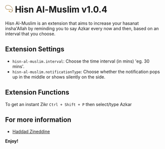 # <img src="./beads.png" width="25" height="25"> Hisn Al-Muslim v1.0.4

Hisn Al-Muslim is an extension that aims to increase your hasanat insha'Allah by reminding you to say Azkar every now and then, based on an interval that you choose.

## Extension Settings

- `hisn-al-muslim.interval`: Choose the time interval (in mins) 'eg. 30 mins'.
- `hisn-al-muslim.notificationType`: Choose whether the notification pops up in the middle or shows silently on the side.

## Extension Functions

To get an instant Zikr `Ctrl + Shift + P` then select/type Azkar

## For more information

- [Haddad Zineddine](https://zineddine.netlify.com)

**Enjoy!**
